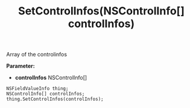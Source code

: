 ﻿---
uid: crmscript_ref_NSFieldValueInfo_SetControlInfos
title: SetControlInfos(NSControlInfo[] controlInfos)
intellisense: NSFieldValueInfo.SetControlInfos
keywords: NSFieldValueInfo, GetControlInfos
so.topic: reference
---

Array of the controlinfos

**Parameter:** 
 - **controlInfos** NSControlInfo[]

```crmscript
NSFieldValueInfo thing;
NSControlInfo[] controlInfos;
thing.SetControlInfos(controlInfos);
```

